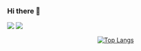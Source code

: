 ### Hi there 👋


<img src="https://github-readme-stats.vercel.app/api?username=dhannjayyy&&show_icons=true&count_private=true&include_all_commits=true&&theme=dracula"/> <img src="https://github-readme-streak-stats.herokuapp.com/?user=dhannjayyy&count_private=true&include_all_commits=true&&theme=dracula"/>

<div align="center">

[![Top Langs](https://github-readme-stats.vercel.app/api/top-langs/?username=dhannjayyy&layout=compact&theme=dracula)](https://github.com/dhannjayyy)
</div>
<div align="center">



